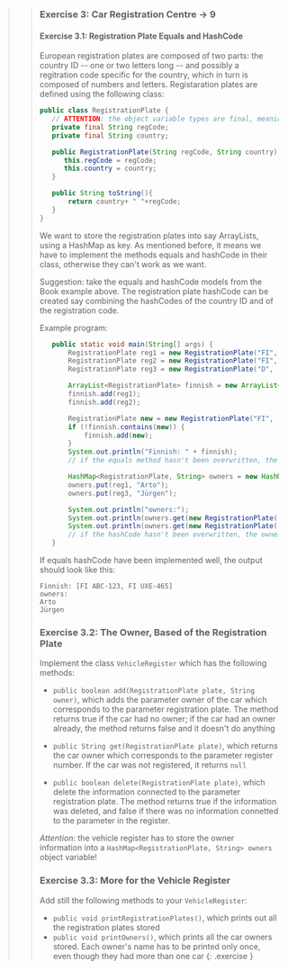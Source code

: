 >> ### Exercise 3: Car Registration Centre -> 9
>> #### Exercise 3.1: Registration Plate Equals and HashCode
>>
>>European registration plates are composed of two parts: the country ID -- one or two letters long -- and possibly a regitration code specific for the country, which in turn is composed of numbers and letters. Registaration plates are defined using the following class:
>> ```java
>>public class RegistrationPlate {
>>    // ATTENTION: the object variable types are final, meaning that their value cannot be changed!
>>    private final String regCode;
>>    private final String country;
>>
>>    public RegistrationPlate(String regCode, String country) {
>>       this.regCode = regCode;
>>       this.country = country;
>>    }
>>
>>    public String toString(){
>>        return country+ " "+regCode;
>>    }
>>}
>>```
>>We want to store the registration plates into say ArrayLists, using a HashMap as key. As mentioned before, it means we have to implement the methods equals and hashCode in their class, otherwise they can't work as we want.
>>
>>Suggestion: take the equals and hashCode models from the Book example above. The registration plate hashCode can be created say combining the hashCodes of the country ID and of the registration code.
>>
>>Example program:
>> ```java
>>    public static void main(String[] args) {
>>        RegistrationPlate reg1 = new RegistrationPlate("FI", "ABC-123");
>>        RegistrationPlate reg2 = new RegistrationPlate("FI", "UXE-465");
>>        RegistrationPlate reg3 = new RegistrationPlate("D", "B WQ-431");
>>
>>        ArrayList<RegistrationPlate> finnish = new ArrayList<RegistrationPlate>();
>>        finnish.add(reg1);
>>        finnish.add(reg2);
>>
>>        RegistrationPlate new = new RegistrationPlate("FI", "ABC-123");
>>        if (!finnish.contains(new)) {
>>            finnish.add(new);
>>        }
>>        System.out.println("Finnish: " + finnish);
>>        // if the equals method hasn't been overwritten, the same registration plate is repeated in the list
>>
>>        HashMap<RegistrationPlate, String> owners = new HashMap<RegistrationPlate, String>();
>>        owners.put(reg1, "Arto");
>>        owners.put(reg3, "Jürgen");
>>
>>        System.out.println("owners:");
>>        System.out.println(owners.get(new RegistrationPlate("FI", "ABC-123")));
>>        System.out.println(owners.get(new RegistrationPlate("D", "B WQ-431")));
>>        // if the hashCode hasn't been overwritten, the owners are not found
>>    }
>>```
>> If equals hashCode have been implemented well, the output should look like this: 
>>```output
>>Finnish: [FI ABC-123, FI UXE-465]
>>owners:
>>Arto
>>Jürgen
>>```
>> ### Exercise 3.2: The Owner, Based of the Registration Plate
>>
>> Implement the class `VehicleRegister` which has the following methods:
>>* `public boolean add(RegistrationPlate plate, String owner)`, which adds the parameter owner of the car which corresponds to the parameter registration plate. The method returns true if the car had no owner; if the car had an owner already, the method returns false and it doesn't do anything
>>
>>* `public String get(RegistrationPlate plate)`, which returns the car owner which corresponds to the parameter register number. If the car was not registered, it returns `null`
>>* `public boolean delete(RegistrationPlate plate)`, which delete the information connected to the parameter registration plate. The method returns true if the information was deleted, and false if there was no information connetted to the parameter in the register.
>>
>> *Attention*: the vehicle register has to store the owner information into a `HashMap<RegistrationPlate, String> owners` object variable!
>>
>> ### Exercise 3.3: More for the Vehicle Register
>> Add still the following methods to your `VehicleRegister`:
>>* `public void printRegistrationPlates()`, which prints out all the registration plates stored
>>* `public void printOwners()`, which prints all the car owners stored. Each owner's name has to be printed only once, even though they had more than one car
>{: .exercise }